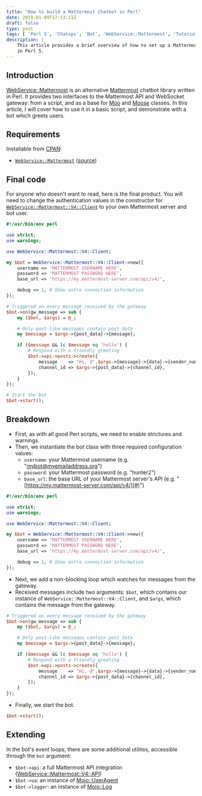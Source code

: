 ```yaml
---
title: "How to build a Mattermost Chatbot in Perl"
date: 2019-01-09T17:53:11Z
draft: false
type: post
tags: [ 'Perl 5', 'Chatops', 'Bot', 'WebService::Mattermost', 'Tutorial' ]
description: |
    This article provides a brief overview of how to set up a Mattermost chatbot
    in Perl 5.
---
```


## Introduction

[WebService::Mattermost](https://metacpan.org/pod/WebService::Mattermost) is an
alternative [Mattermost](https://mattermost.com/) chatbot library written in
Perl. It provides two interfaces to the Mattermost API and WebSocket gateway:
from a script, and as a base for [Moo](https://metacpan.org/pod/Moo) and
[Moose](https://metacpan.org/pod/Moose) classes. In this article, I will cover
how to use it in a basic script, and demonstrate with a bot which greets users.

## Requirements

Installable from [CPAN](https://www.cpan.org/):

* [`WebService::Mattermost`](https://metacpan.org/pod/WebService::Mattermost)
  ([source](https://github.com/n7st/webservice-mattermost))

## Final code

For anyone who doesn't want to read, here is the final product. You will need to
change the authentication values in the constructor for
[`WebService::Mattermost::V4::Client`](https://metacpan.org/pod/WebService::Mattermost::V4::Client)
to your own Mattermost server and bot user.

```perl
#!/usr/bin/env perl

use strict;
use warnings;

use WebService::Mattermost::V4::Client;

my $bot = WebService::Mattermost::V4::Client->new({
    username => 'MATTERMOST USERNAME HERE',
    password => 'MATTERMOST PASSWORD HERE',
    base_url => 'https://my.mattermost-server.com/api/v4/',

    debug => 1, # Show extra connection information
});

# Triggered on every message received by the gateway
$bot->on(gw_message => sub {
    my ($bot, $args) = @_;

    # Only post-like messages contain post_data
    my $message = $args->{post_data}->{message};

    if ($message && lc $message eq 'hello') {
        # Respond with a friendly greeting
        $bot->api->posts->create({
            message    => 'Hi, @'.$args->{message}->{data}->{sender_name},
            channel_id => $args->{post_data}->{channel_id},
        });
    }
});

# Start the bot
$bot->start();
```

## Breakdown

* First, as with all good Perl scripts, we need to enable strictures and
  warnings.
* Then, we instantiate the bot class with three required configuration values:
    - `username`: your Mattermost username (e.g. "mybot@myemailaddress.org")
    - `password`: your Mattermost password (e.g. "hunter2")
    - `base_url`: the base URL of your Mattermost server's API (e.g.
      "[https://my.mattermost-server.com/api/v4/](#)")

```perl
#!/usr/bin/env perl

use strict;
use warnings;

use WebService::Mattermost::V4::Client;

my $bot = WebService::Mattermost::V4::Client->new({
    username => 'MATTERMOST USERNAME HERE',
    password => 'MATTERMOST PASSWORD HERE',
    base_url => 'https://my.mattermost-server.com/api/v4/',

    debug => 1, # Show extra connection information
});
```

* Next, we add a non-blocking loop which watches for messages from the gateway.
* Received messages include two arguments: `$bot`, which contains our instance
  of `WebService::Mattermost::V4::Client`, and `$args`, which contains the
  message from the gateway.

```perl
# Triggered on every message received by the gateway
$bot->on(gw_message => sub {
    my ($bot, $args) = @_;

    # Only post-like messages contain post_data
    my $message = $args->{post_data}->{message};

    if ($message && lc $message eq 'hello') {
        # Respond with a friendly greeting
        $bot->api->posts->create({
            message    => 'Hi, @'.$args->{message}->{data}->{sender_name},
            channel_id => $args->{post_data}->{channel_id},
        });
    }
});
```

* Finally, we start the bot.

```perl
$bot->start();
```

## Extending

In the bot's event loops, there are some additional utilites, accessible through
the `bot` argument:

- `$bot->api`: a full Mattermost API integration
  ([WebService::Mattermost::V4::API](https://metacpan.org/pod/WebService::Mattermost::V4::API))
- `$bot->ua`: an instance of [Mojo::UserAgent](https://metacpan.org/pod/Mojo::UserAgent)
- `$bot->logger`: an instance of [Mojo::Log](https://metacpan.org/pod/Mojo::Log)

